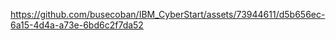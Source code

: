 

https://github.com/busecoban/IBM_CyberStart/assets/73944611/d5b656ec-6a15-4d4a-a73e-6bd6c2f7da52

